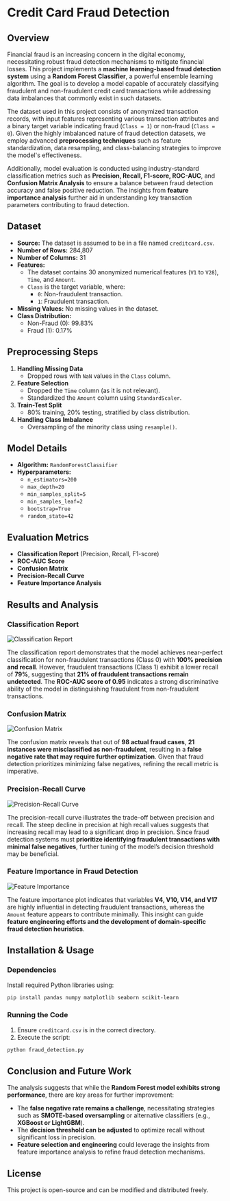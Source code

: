# Credit Card Fraud Detection

## Overview
Financial fraud is an increasing concern in the digital economy, necessitating robust fraud detection mechanisms to mitigate financial losses. This project implements a **machine learning-based fraud detection system** using a **Random Forest Classifier**, a powerful ensemble learning algorithm. The goal is to develop a model capable of accurately classifying fraudulent and non-fraudulent credit card transactions while addressing data imbalances that commonly exist in such datasets.

The dataset used in this project consists of anonymized transaction records, with input features representing various transaction attributes and a binary target variable indicating fraud (`Class = 1`) or non-fraud (`Class = 0`). Given the highly imbalanced nature of fraud detection datasets, we employ advanced **preprocessing techniques** such as feature standardization, data resampling, and class-balancing strategies to improve the model's effectiveness. 

Additionally, model evaluation is conducted using industry-standard classification metrics such as **Precision, Recall, F1-score, ROC-AUC**, and **Confusion Matrix Analysis** to ensure a balance between fraud detection accuracy and false positive reduction. The insights from **feature importance analysis** further aid in understanding key transaction parameters contributing to fraud detection.

## Dataset
- **Source:** The dataset is assumed to be in a file named `creditcard.csv`.
- **Number of Rows:** 284,807
- **Number of Columns:** 31
- **Features:**
  - The dataset contains 30 anonymized numerical features (`V1` to `V28`), `Time`, and `Amount`.
  - `Class` is the target variable, where:
    - `0`: Non-fraudulent transaction.
    - `1`: Fraudulent transaction.
- **Missing Values:** No missing values in the dataset.
- **Class Distribution:**
  - Non-Fraud (0): 99.83%
  - Fraud (1): 0.17%

## Preprocessing Steps
1. **Handling Missing Data**
   - Dropped rows with `NaN` values in the `Class` column.
2. **Feature Selection**
   - Dropped the `Time` column (as it is not relevant).
   - Standardized the `Amount` column using `StandardScaler`.
3. **Train-Test Split**
   - 80% training, 20% testing, stratified by class distribution.
4. **Handling Class Imbalance**
   - Oversampling of the minority class using `resample()`.

## Model Details
- **Algorithm:** `RandomForestClassifier`
- **Hyperparameters:**
  - `n_estimators=200`
  - `max_depth=20`
  - `min_samples_split=5`
  - `min_samples_leaf=2`
  - `bootstrap=True`
  - `random_state=42`

## Evaluation Metrics
- **Classification Report** (Precision, Recall, F1-score)
- **ROC-AUC Score**
- **Confusion Matrix**
- **Precision-Recall Curve**
- **Feature Importance Analysis**

## Results and Analysis
### Classification Report
![Classification Report](images/Classification_Report.png)

The classification report demonstrates that the model achieves near-perfect classification for non-fraudulent transactions (Class 0) with **100% precision and recall**. However, fraudulent transactions (Class 1) exhibit a lower recall of **79%**, suggesting that **21% of fraudulent transactions remain undetected**. The **ROC-AUC score of 0.95** indicates a strong discriminative ability of the model in distinguishing fraudulent from non-fraudulent transactions.

### Confusion Matrix
![Confusion Matrix](images/Confusion_Matrix.png)

The confusion matrix reveals that out of **98 actual fraud cases**, **21 instances were misclassified as non-fraudulent**, resulting in a **false negative rate that may require further optimization**. Given that fraud detection prioritizes minimizing false negatives, refining the recall metric is imperative.

### Precision-Recall Curve
![Precision-Recall Curve](images/Precision_Recall_Curve.png)

The precision-recall curve illustrates the trade-off between precision and recall. The steep decline in precision at high recall values suggests that increasing recall may lead to a significant drop in precision. Since fraud detection systems must **prioritize identifying fraudulent transactions with minimal false negatives**, further tuning of the model’s decision threshold may be beneficial.

### Feature Importance in Fraud Detection
![Feature Importance](images/Feature_Importance_in_Fraud_Detection.png)

The feature importance plot indicates that variables **V4, V10, V14, and V17** are highly influential in detecting fraudulent transactions, whereas the `Amount` feature appears to contribute minimally. This insight can guide **feature engineering efforts and the development of domain-specific fraud detection heuristics**.

## Installation & Usage
### Dependencies
Install required Python libraries using:
```bash
pip install pandas numpy matplotlib seaborn scikit-learn
```

### Running the Code
1. Ensure `creditcard.csv` is in the correct directory.
2. Execute the script:
```bash
python fraud_detection.py
```

## Conclusion and Future Work
The analysis suggests that while the **Random Forest model exhibits strong performance**, there are key areas for further improvement:
- The **false negative rate remains a challenge**, necessitating strategies such as **SMOTE-based oversampling** or alternative classifiers (e.g., **XGBoost or LightGBM**).
- The **decision threshold can be adjusted** to optimize recall without significant loss in precision.
- **Feature selection and engineering** could leverage the insights from feature importance analysis to refine fraud detection mechanisms.

## License
This project is open-source and can be modified and distributed freely.
